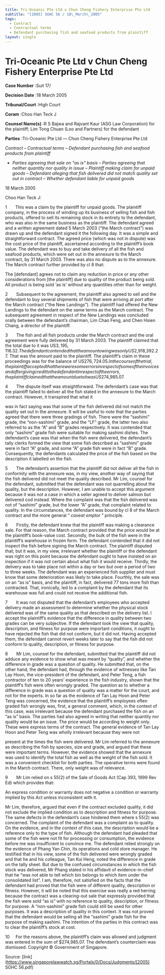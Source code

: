 ```yaml
---
title: Tri-Oceanic Pte Ltd v Chun Cheng Fishery Enterprise Pte Ltd
subtitle: "[2005] SGHC 56 / 18\_March\_2005"
tags:
  - Contract
  - Contractual terms
  - Defendant purchasing fish and seafood products from plaintiff
layout: single
---
```

# Tri-Oceanic Pte Ltd v Chun Cheng Fishery Enterprise Pte Ltd 



**Case Number** :Suit 17/ 

**Decision Date** :18 March 2005 

**Tribunal/Court** :High Court 

**Coram** :Choo Han Teck J 

**Counsel Name(s)** :R S Bajwa and Rajvant Kaur (ASG Law Corporation) for the plaintiff; Lim Tong Chuan (Loo and Partners) for the defendant 

**Parties** :Tri-Oceanic Pte Ltd — Chun Cheng Fishery Enterprise Pte Ltd 

_Contract_ – _Contractual terms_ – _Defendant purchasing fish and seafood products from plaintiff_ 

- _Parties agreeing that sale on "as is" basis_ – _Parties agreeing that neither quantity nor quality in issue_ – _Plaintiff making claim for unpaid goods_ – _Defendant alleging that fish delivered did not match quality set out in contract_ – _Whether defendant liable for unpaid goods_ 

18 March 2005 

Choo Han Teck J: 

1       This was a claim by the plaintiff for unpaid goods. The plaintiff company, in the process of winding up its business of selling fish and fish products, offered to sell its remaining stock in its entirety to the defendant, who was also in the same business as the plaintiff. The defendant agreed and a written agreement dated 5 March 2003 (“the March contract”) was drawn up and the defendant signed it the following day. It was a simple and straightforward contract. The agreed price (which was not in dispute) was the cost price of the plaintiff, ascertained according to the plaintiff’s book value. The defendant was to buy and take delivery of all the fish and seafood products, which were set out in the annexure to the March contract, by 31 March 2003. There was also no dispute as to the annexure. The March contract further provided by cl 8 that: 

 The [defendant] agrees not to claim any reduction in price or any other considerations from [the plaintiff] due to quality of the product being sold. All product is being sold ‘as is’ without any quantities other than for weight. 

2       Subsequent to the agreement, the plaintiff also agreed to sell and the defendant to buy several shipments of fish that were arriving at port after the March contract (“the New Landings”). The plaintiff had offered the New Landings to the defendant on the same terms as the March contract. The subsequent agreement in respect of the New Landings was concluded orally between the defendant’s chairman, Lim Chao Feng, and Chen Hsien Chang, a director of the plaintiff. 

3       The fish and all fish products under the March contract and the oral agreement were fully delivered by 31 March 2003. The plaintiff claimed that the total due to it was US$3,195,116.32. The defendant contended that the amount owing was only US$2,918,392.27. That was the amount paid to the plaintiff. The plaintiff’s claim in these proceedings was for the balance of US$276,724.05. In the course of the trial, the plaintiff accepted that there were some errors in respect of some of the invoices and after giving credit to the defendant in respect of the errors, the plaintiff claimed that the amount due to it was US$274,985.07. 

4       The dispute itself was straightforward. The defendant’s case was that the plaintiff failed to deliver all the fish stated in the annexure to the March contract. However, it transpired that what it 


was in fact saying was that some of the fish delivered did not match the quality set out in the annexure. It will be useful to note that the parties agreed that there were three gradings of fish. There were the “sashimi” grade, the “non-sashimi” grade, and the “LF” grade, the latter two also referred to as the “A” and “B” grades respectively. It was contended that only “sashimi” grade fish were suitable for making sashimi dishes. The defendant’s case was that when the fish were delivered, the defendant’s tally clerks formed the view that some fish described as “sashimi” grade were in fact “A” grade, and some “A” grade fish were in fact “B” grade. Consequently, the defendants calculated the price of the fish based on the description it labelled on the fish. 

5       The defendant’s assertion that the plaintiff did not deliver all the fish in conformity with the annexure was, in my view, another way of saying that the fish delivered did not meet the quality described. Mr Lim, counsel for the defendant, submitted that the defendant was not quarrelling about the quality, but the description. However, I am unable to accept this argument because it was not a case in which a seller agreed to deliver salmon but delivered cod instead. Where the complaint was that the fish delivered was not of “sashimi” grade, but the lower “A” grade, that complaint related to quality. In the circumstances, the defendant was bound by cl 8 of the March contract and the more general “ _caveat emptor_ ” principle. 

6       Firstly, the defendant knew that the plaintiff was making a clearance sale. For that reason, the March contract provided that the price would be at the plaintiff’s book-value cost. Secondly, the bulk of the fish were in the plaintiff’s warehouse in frozen form. The defendant contended that it did not inspect the fish before signing the March contract. The plaintiff disputed that; but it was, in my view, irrelevant whether the plaintiff or the defendant was right on this point because the defendant ought to have insisted on an inspection if it was not certain about what fish it would receive. Thirdly, the delivery was to take place not within a day or two but over a period of two to three weeks. The defendant was an experienced fish supplier and must know that some deterioration was likely to take place. Fourthly, the sale was on an “as is” basis, and the plaintiff, in fact, delivered 77 tons more fish than contracted. That, ironically, led to a complaint by the defendant that its warehouse was full and could not receive the additional fish. 

7       It was not disputed that the defendant’s employees who accepted delivery made an assessment to determine whether the physical stock delivered was of the same quality as that described on the delivery list. I accept the plaintiff’s evidence that the difference in quality between two grades can be very subjective. If the defendant took the view that quality, description, and fitness for purpose were important conditions, it ought to have rejected the fish that did not conform, but it did not. Having accepted them, the defendant cannot revert weeks later to say that the fish did not conform to quality, description, or fitness for purpose. 

8       Mr Lim, counsel for the defendant, submitted that the plaintiff did not adduce any evidence to show what was meant by “quality”, and whether the difference in grade was a question of quality. He submitted that, on the other hand, the defendant had, through the evidence of witnesses like Tan Lay Hoon, the vice-president of the defendant, and Peter Teng, a fish contractor of ten to 20 years’ experience in the fish industry, shown that the plaintiff’s fish were often wrongly graded. The question as to whether a difference in grade was a question of quality was a matter for the court, and not for the experts. In so far as the evidence of Tan Lay Hoon and Peter Teng was concerned, the evidence that the plaintiff’s employees often graded fish wrongly was, first, a general comment, which, in the context of this case, was irrelevant because the defendant purchased the fish on an “as is” basis. The parties had also agreed in writing that neither quantity nor quality would be an issue. The price would be according to weight only. These were express terms of the contract. The general evidence of Tan Lay Hoon and Peter Teng was wholly irrelevant because they were not 


present at the times the fish were delivered. Mr Lim referred to the annexure as describing the fish by species, size and grade, and argued that these were important terms. However, the evidence showed that the annexure was used to identify the total fish as well as the weight of the fish sold. It was a convenient checklist for both parties. The operative terms were found in the March contract. There, only weight was of relevance. 

9       Mr Lim relied on s 55(2) of the Sale of Goods Act (Cap 393, 1999 Rev Ed) which provides that: 

 An express condition or warranty does not negative a condition or warranty implied by this Act unless inconsistent with it. 

Mr Lim, therefore, argued that even if the contract excluded quality, it did not exclude the implied condition as to description and fitness for purpose. The same defects in the defendant’s case hindered them where s 55(2) was concerned. The complaint of the defendant was a complaint as to quality. On the evidence, and in the context of this case, the description would be a reference only to the type of fish. Although the defendant had pleaded that some of the fish were not fit for processing or consumption, the evidence before me was insufficient to convince me. The defendant relied strongly on the evidence of Phang Yan Chin, its operations and cold store manager. He testified that in his view, some of the fish delivered were wrongly graded and that he and his colleague, Tan Kui Heng, noted the difference in grade on the tally sheet. But due to the confused circumstances in which the fish stock was delivered, Mr Phang stated in his affidavit of evidence-in-chief that he “was not able to tell which bin belongs to which item under the consolidated list”. I am, therefore, not satisfied on the facts that the defendant had proved that the fish were of different quality, description or fitness. However, it will be noted that this exercise was really a red herring because the contract was a clearing-out sale that expressly provided that the fish were sold “as is” with no reference to quality, description, or fitness for purpose. A “non-sashimi” grade fish could still be used for other purposes. It was a description of quality in this context. It was not proved that the defendant would be selling all the “sashimi” grade fish for the purpose of making sashimi. The intention of the parties in this contract was to clear the plaintiff’s stock at cost. 

10     For the reasons above, the plaintiff’s claim was allowed and judgment was entered in the sum of $274,985.07. The defendant’s counterclaim was dismissed. Copyright © Government of Singapore. 


Source: [link](https://www.singaporelawwatch.sg/Portals/0/Docs/Judgments/[2005] SGHC 56.pdf)
